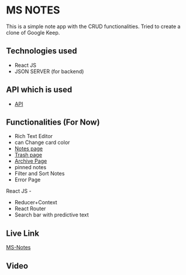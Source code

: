 # MS NOTES
 This is a simple note app with the CRUD functionalities. Tried to create a clone of Google Keep.
 
 ## Technologies used
   
* React JS
* JSON SERVER (for backend)

## API which is used
* [API](https://my-json-server.typicode.com/mariyasada/jsonAPI)

## Functionalities (For Now)
* Rich Text Editor
* can Change card color
* [Notes page](https://mehak-store.netlify.app/productpage)    
* [Trash page](https://mehak-store.netlify.app/wishlist) 
* [Archive Page](https://mehak-store.netlify.app/cart)
* pinned notes 
* Filter and Sort Notes
* Error Page

React JS -

- Reducer+Context
- React Router
- Search bar with predictive text

## Live Link
[MS-Notes](https://ms-notes.netlify.app/)

## Video

